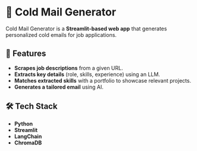 # 📧 Cold Mail Generator

Cold Mail Generator is a **Streamlit-based web app** that generates personalized cold emails for job applications.

## 🚀 Features

- **Scrapes job descriptions** from a given URL.  
- **Extracts key details** (role, skills, experience) using an LLM.  
- **Matches extracted skills** with a portfolio to showcase relevant projects.  
- **Generates a tailored email** using AI.

## 🛠 Tech Stack

- **Python**
- **Streamlit**
- **LangChain**
- **ChromaDB**
